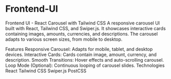 # Frontend-UI
Frontend UI - React Carousel with Tailwind CSS
A responsive carousel UI built with React, Tailwind CSS, and Swiper.js. It showcases interactive cards containing images, amounts, currencies, and descriptions. The carousel adapts to various screen sizes, from mobile to desktop.

Features
Responsive Carousel: Adapts for mobile, tablet, and desktop devices.
Interactive Cards: Cards contain image, amount, currency, and description.
Smooth Transitions: Hover effects and auto-scrolling carousel.
Loop Mode (Optional): Continuous looping of carousel slides.
Technologies
React
Tailwind CSS
Swiper.js
PostCSS
